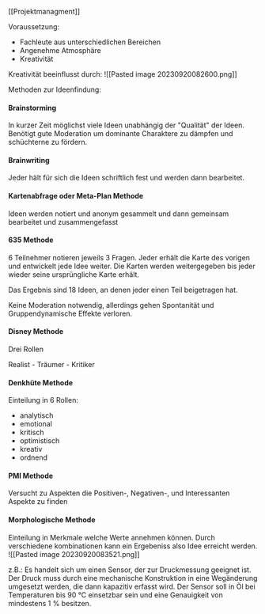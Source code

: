 [[Projektmanagment]]

Voraussetzung:
- Fachleute aus unterschiedlichen Bereichen
- Angenehme Atmosphäre
- Kreativität

Kreativität beeinflusst durch:
![[Pasted image 20230920082600.png]]


Methoden zur Ideenfindung:

#### Brainstorming
In kurzer Zeit möglichst viele Ideen unabhängig der "Qualität" der Ideen.
Benötigt gute Moderation um dominante Charaktere zu dämpfen und schüchterne zu fördern. 
#### Brainwriting

Jeder hält für sich die Ideen schriftlich fest und werden dann bearbeitet.

#### Kartenabfrage oder Meta-Plan Methode
Ideen werden notiert und anonym gesammelt und dann gemeinsam bearbeitet und zusammengefasst

#### 635 Methode
6 Teilnehmer notieren jeweils 3 Fragen. Jeder erhält die Karte des vorigen und entwickelt jede Idee weiter. Die Karten werden weitergegeben bis jeder wieder seine ursprüngliche Karte erhält. 

Das Ergebnis sind 18 Ideen, an denen jeder einen Teil beigetragen hat.

Keine Moderation notwendig, allerdings gehen Spontanität und Gruppendynamische Effekte verloren.

#### Disney Methode

Drei Rollen

Realist - Träumer - Kritiker

#### Denkhüte Methode

Einteilung in 6 Rollen:
- analytisch
- emotional
- kritisch
- optimistisch
- kreativ
- ordnend

#### PMI Methode
Versucht zu Aspekten die Positiven-, Negativen-, und Interessanten Aspekte zu finden

#### Morphologische Methode

Einteilung in Merkmale welche Werte annehmen können. 
Durch verschiedene kombinationen kann ein Ergebeniss also Idee erreicht werden.
![[Pasted image 20230920083521.png]]

z.B.: Es handelt sich um einen Sensor, der zur Druckmessung geeignet ist. Der Druck muss durch eine mechanische Konstruktion in eine Wegänderung umgesetzt werden, die dann kapazitiv erfasst wird. Der Sensor soll in Öl bei Temperaturen bis 90 °C einsetzbar sein und eine Genauigkeit von mindestens 1 % besitzen.

